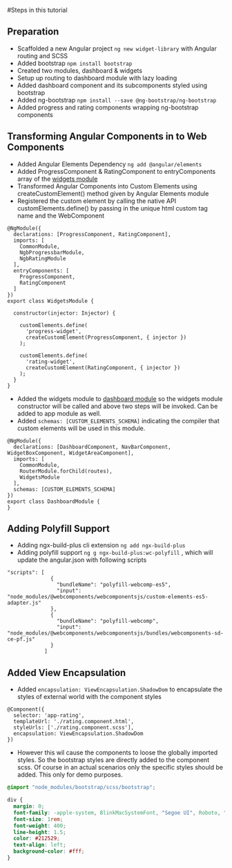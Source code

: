 #Steps in this tutorial

## Preparation
* Scaffolded a new Angular project `ng new widget-library` with Angular routing and SCSS
* Added bootstrap `npm install bootstrap`
* Created two modules, dashboard & widgets
* Setup up routing to dashboard module with lazy loading    
* Added dashboard component and its subcomponents styled using bootstrap
* Added ng-bootstrap `npm install --save @ng-bootstrap/ng-bootstrap` 
* Added progress and rating components wrapping ng-bootstrap components

## Transforming Angular Components in to Web Components
* Added Angular Elements Dependency `ng add @angular/elements`
* Added ProgressComponent & RatingComponent to entryComponents array of the [widgets module](src/app/widgets/widgets.module.ts)     
* Transformed Angular Components into Custom Elements using createCustomElement() method given by Angular Elements module
* Registered the custom element by calling the native API customElements.define() by passing in the unique html custom tag name and the WebComponent
```angular2
@NgModule({
  declarations: [ProgressComponent, RatingComponent],
  imports: [
    CommonModule,
    NgbProgressbarModule,
    NgbRatingModule
  ],
  entryComponents: [
    ProgressComponent,
    RatingComponent
  ]
})
export class WidgetsModule {

  constructor(injector: Injector) {

    customElements.define(
      'progress-widget',
      createCustomElement(ProgressComponent, { injector })
    );

    customElements.define(
      'rating-widget',
      createCustomElement(RatingComponent, { injector })
    );
  }
}
```
* Added the  widgets module to  [dashboard module](src/app/dashboard/dashboard.module.ts) so the widgets module constructor will be called and above two steps will be invoked. Can be added to app module as well.
* Added `schemas: [CUSTOM_ELEMENTS_SCHEMA]` indicating the compiler that custom elements will be used in this module.
```angular2
@NgModule({
  declarations: [DashboardComponent, NavBarComponent, WidgetBoxComponent, WidgetAreaComponent],
  imports: [
    CommonModule,
    RouterModule.forChild(routes),
    WidgetsModule
  ],
  schemas: [CUSTOM_ELEMENTS_SCHEMA]
})
export class DashboardModule {
}
```
## Adding Polyfill Support
* Adding ngx-build-plus cli extension `ng add ngx-build-plus`
* Adding polyfill support `ng g ngx-build-plus:wc-polyfill` , which will update the angular.json with following scripts       
```
"scripts": [
              {
                "bundleName": "polyfill-webcomp-es5",
                "input": "node_modules/@webcomponents/webcomponentsjs/custom-elements-es5-adapter.js"
              },
              {
                "bundleName": "polyfill-webcomp",
                "input": "node_modules/@webcomponents/webcomponentsjs/bundles/webcomponents-sd-ce-pf.js"
              }
            ]
```
## Added View Encapsulation
* Added `encapsulation: ViewEncapsulation.ShadowDom` to encapsulate the styles of external world with the component styles 
```angular2
@Component({
  selector: 'app-rating',
  templateUrl: './rating.component.html',
  styleUrls: ['./rating.component.scss'],
  encapsulation: ViewEncapsulation.ShadowDom
})
```
* However this wil cause the components to loose the globally imported styles. So the bootstrap styles are directly added to the component scss. Of course in an actual scenarios only the specific styles should be added. This only for demo purposes.

```css
@import "node_modules/bootstrap/scss/bootstrap";

div {
  margin: 0;
  font-family: -apple-system, BlinkMacSystemFont, "Segoe UI", Roboto, "Helvetica Neue", Arial, "Noto Sans", sans-serif, "Apple Color Emoji", "Segoe UI Emoji", "Segoe UI Symbol", "Noto Color Emoji";
  font-size: 1rem;
  font-weight: 400;
  line-height: 1.5;
  color: #212529;
  text-align: left;
  background-color: #fff;
}
``` 
